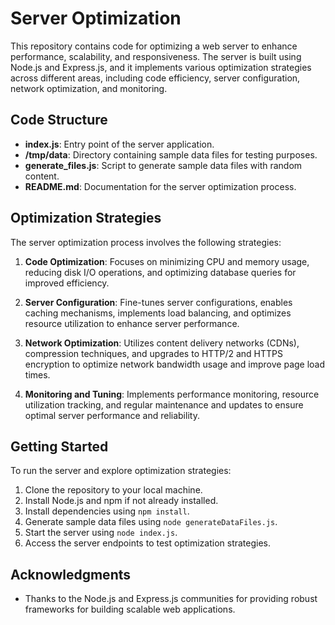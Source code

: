 # Server Optimization

This repository contains code for optimizing a web server to enhance performance, scalability, and responsiveness. The server is built using Node.js and Express.js, and it implements various optimization strategies across different areas, including code efficiency, server configuration, network optimization, and monitoring.

## Code Structure

- **index.js**: Entry point of the server application.
- **/tmp/data**: Directory containing sample data files for testing purposes.
- **generate_files.js**: Script to generate sample data files with random content.
- **README.md**: Documentation for the server optimization process.

## Optimization Strategies

The server optimization process involves the following strategies:

1. **Code Optimization**: Focuses on minimizing CPU and memory usage, reducing disk I/O operations, and optimizing database queries for improved efficiency.

2. **Server Configuration**: Fine-tunes server configurations, enables caching mechanisms, implements load balancing, and optimizes resource utilization to enhance server performance.

3. **Network Optimization**: Utilizes content delivery networks (CDNs), compression techniques, and upgrades to HTTP/2 and HTTPS encryption to optimize network bandwidth usage and improve page load times.

4. **Monitoring and Tuning**: Implements performance monitoring, resource utilization tracking, and regular maintenance and updates to ensure optimal server performance and reliability.

## Getting Started

To run the server and explore optimization strategies:

1. Clone the repository to your local machine.
2. Install Node.js and npm if not already installed.
3. Install dependencies using `npm install`.
4. Generate sample data files using `node generateDataFiles.js`.
5. Start the server using `node index.js`.
6. Access the server endpoints to test optimization strategies.

## Acknowledgments

- Thanks to the Node.js and Express.js communities for providing robust frameworks for building scalable web applications.

